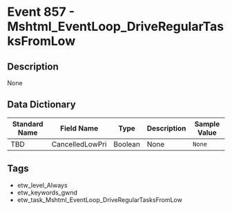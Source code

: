 # Event 857 - Mshtml_EventLoop_DriveRegularTasksFromLow

## Description
None

## Data Dictionary
|Standard Name|Field Name|Type|Description|Sample Value|
|---|---|---|---|---|
|TBD|CancelledLowPri|Boolean|None|`None`|

## Tags
* etw_level_Always
* etw_keywords_gwnd
* etw_task_Mshtml_EventLoop_DriveRegularTasksFromLow